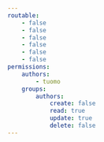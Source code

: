 ```yaml
---
routable:
    - false
    - false
    - false
    - false
    - false
    - false
permissions:
    authors:
        - tuomo
    groups:
        authors:
            create: false
            read: true
            update: true
            delete: false
---
```



